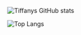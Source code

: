 ![Tiffanys GitHub stats](https://github-readme-stats.vercel.app/api?username=tiff-git&hide=contribs,prs&show_icons=true&theme=transparent&rank_icon=github&include_all_commits=true)

![Top Langs](https://github-readme-stats.vercel.app/api/top-langs/?username=tiff-git&hide_progress=true&theme=transparent)
